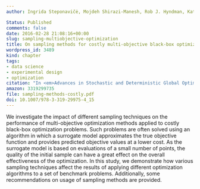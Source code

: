 ```yaml
---
author: Ingrida Steponavičė, Mojdeh Shirazi-Manesh, Rob J. Hyndman, Kate Smith-Miles, Laura Villanova

Status: Published
comments: false
date: 2016-02-28 21:08:16+00:00
slug: sampling-multiobjective-optimization
title: On sampling methods for costly multi-objective black-box optimization
wordpress_id: 3489
kind: chapter
tags:
- data science
- experimental design
- optimization
citation: "In <em>Advances in Stochastic and Deterministic Global Optimization</em>, ed. P.M. Pardalos, A. Zhigljavsky, J. Žilinskas. Springer, pp. 273–296"
amazon: 3319299735
file: sampling-methods-costly.pdf
doi: 10.1007/978-3-319-29975-4_15
---
```


We investigate the impact of different sampling techniques on the performance of multi-objective optimization methods applied to costly black-box optimization problems. Such problems are often solved using an algorithm in which a surrogate model approximates the true objective function and provides predicted objective values at a lower cost. As the surrogate model is based on evaluations of a small number of points, the quality of the initial sample can have a great effect on the overall effectiveness of the optimization. In this study, we demonstrate how various sampling techniques affect the results of applying different optimization algorithms to a set of benchmark problems. Additionally, some recommendations on usage of sampling methods are provided.

